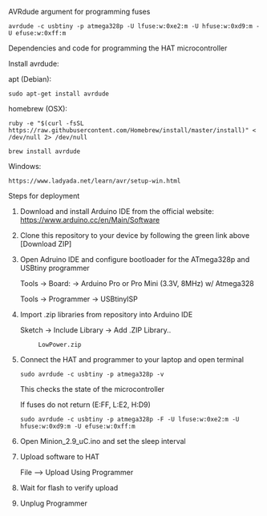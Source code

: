 AVRdude argument for programming fuses

    avrdude -c usbtiny -p atmega328p -U lfuse:w:0xe2:m -U hfuse:w:0xd9:m -U efuse:w:0xff:m

Dependencies and code for programming the HAT microcontroller

Install avrdude:

apt (Debian):

    sudo apt-get install avrdude

homebrew (OSX):

    ruby -e "$(curl -fsSL https://raw.githubusercontent.com/Homebrew/install/master/install)" < /dev/null 2> /dev/null

    brew install avrdude

Windows:

    https://www.ladyada.net/learn/avr/setup-win.html

Steps for deployment

1) Download and install Arduino IDE from the official website:  https://www.arduino.cc/en/Main/Software
2) Clone this repository to your device by following the green link above [Download ZIP]
3) Open Adruino IDE and configure bootloader for the ATmega328p and USBtiny programmer

      Tools -> Board: -> Arduino Pro or Pro Mini (3.3V, 8MHz) w/ Atmega328

      Tools -> Programmer -> USBtinyISP

4) Import .zip libraries from repository into Arduino IDE 

      Sketch -> Include Library -> Add .ZIP Library..
            
            LowPower.zip

5) Connect the HAT and programmer to your laptop and open terminal

       sudo avrdude -c usbtiny -p atmega328p -v
      
      This checks the state of the microcontroller 
      
      If fuses do not return (E:FF, L:E2, H:D9)
      
       sudo avrdude -c usbtiny -p atmega328p -F -U lfuse:w:0xe2:m -U hfuse:w:0xd9:m -U efuse:w:0xff:m
 

6) Open Minion_2.9_uC.ino and set the sleep interval

7) Upload software to HAT

      File --> Upload Using Programmer
      
8) Wait for flash to verify upload

9) Unplug Programmer
